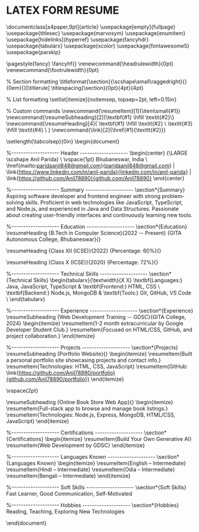 # LATEX FORM RESUME
\documentclass[a4paper,9pt]{article}
\usepackage[empty]{fullpage}
\usepackage{titlesec}
\usepackage{marvosym}
\usepackage{enumitem}
\usepackage[hidelinks]{hyperref}
\usepackage{fancyhdr}
\usepackage{tabularx}
\usepackage{xcolor}
\usepackage{fontawesome5}
\usepackage{parskip}

\pagestyle{fancy}
\fancyhf{}
\renewcommand{\headrulewidth}{0pt}
\renewcommand{\footrulewidth}{0pt}

% Section formatting
\titleformat{\section}{\scshape\small\raggedright}{}{0em}{}[\titlerule]
\titlespacing{\section}{0pt}{4pt}{4pt}

% List formatting
\setlist[itemize]{noitemsep, topsep=2pt, left=0.15in}

% Custom commands
\newcommand{\resumeItem}[1]{\item\small{#1}}
\newcommand{\resumeSubheading}[2]{\textbf{#1} \hfill \textit{#2}\\}
\newcommand{\resumeHeading}[4]{
  \textbf{#1} \hfill \textit{#2} \\
  \textit{#3} \hfill \textit{#4} \\
}
\newcommand{\link}[2]{\href{#1}{\texttt{#2}}}

\setlength{\tabcolsep}{0in}
\begin{document}

%-------------------- Header --------------------
\begin{center}
  {\LARGE \scshape Anil Parida} \\ \vspace{1pt}
  Bhubaneswar, India \\
  \href{mailto:paridaanil848@gmail.com}{paridaanil848@gmail.com} $|$
  \link{https://www.linkedin.com/in/anil-parida}{linkedin.com/in/anil-parida} $|$
  \link{https://github.com/Anil78890}{github.com/Anil78890}
\end{center}

%-------------------- Summary --------------------
\section*{Summary}
Aspiring software developer and frontend engineer with strong problem-solving skills. Proficient in web technologies like JavaScript, TypeScript, and Node.js, and experienced in Java and Data Structures. Passionate about creating user-friendly interfaces and continuously learning new tools.

%-------------------- Education --------------------
\section*{Education}
\resumeHeading
{B.Tech in Computer Science}{2022 -- Present}
{GITA Autonomous College, Bhubaneswar}{}

\resumeHeading
{Class XII (ICSE)}{2022}
{Percentage: 60\%}{}

\resumeHeading
{Class X (ICSE)}{2020}
{Percentage: 72\%}{}

%-------------------- Technical Skills --------------------
\section*{Technical Skills}
\begin{tabularx}{\textwidth}{X X}
\textbf{Languages:} Java, JavaScript, TypeScript & \textbf{Frontend:} HTML, CSS \\
\textbf{Backend:} Node.js, MongoDB & \textbf{Tools:} Git, GitHub, VS Code \\
\end{tabularx}

%-------------------- Experience --------------------
\section*{Experience}
\resumeSubheading
{Web Development Training -- GDSC}{GITA College, 2024}
\begin{itemize}
  \resumeItem{1-2 month extracurricular by Google Developer Student Club.}
  \resumeItem{Focused on HTML/CSS, GitHub, and project collaboration.}
\end{itemize}

%-------------------- Projects --------------------
\section*{Projects}
\resumeSubheading
{Portfolio Website}{}
\begin{itemize}
  \resumeItem{Built a personal portfolio site showcasing projects and contact info.}
  \resumeItem{Technologies: HTML, CSS, JavaScript}
  \resumeItem{GitHub: \link{https://github.com/Anil78890/portfolio}{github.com/Anil78890/portfolio}}
\end{itemize}

\vspace{2pt}

\resumeSubheading
{Online Book Store Web App}{}
\begin{itemize}
  \resumeItem{Full-stack app to browse and manage book listings.}
  \resumeItem{Technologies: Node.js, Express, MongoDB, HTML/CSS, JavaScript}
\end{itemize}

%-------------------- Certifications --------------------
\section*{Certifications}
\begin{itemize}
  \resumeItem{Build Your Own Generative AI}
  \resumeItem{Web Development by GDSC}
\end{itemize}

%-------------------- Languages Known --------------------
\section*{Languages Known}
\begin{itemize}
  \resumeItem{English – Intermediate}
  \resumeItem{Hindi – Intermediate}
  \resumeItem{Odia – Intermediate}
  \resumeItem{Bengali – Intermediate}
\end{itemize}

%-------------------- Soft Skills --------------------
\section*{Soft Skills}
Fast Learner, Good Communication, Self-Motivated

%-------------------- Hobbies --------------------
\section*{Hobbies}
Reading, Teaching, Exploring New Technologies

\end{document}
